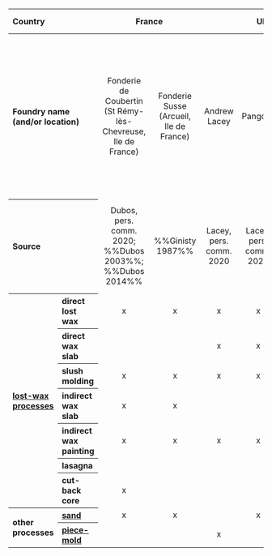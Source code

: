   <table id="table-03">
    <caption><strong>Table 3</strong><br />
    <strong>Casting processes used in selected modern art foundries worldwide</strong>
    </caption>
  <thead style="text-align:center">
  <tr>
    <th colspan=2 style="text-align:left">Country</th>
    <th colspan=2 >France</th>
    <th colspan=3 >UK</th>
    <th colspan=3 >Germany</th>
    <th colspan=3 >Italy</th>
    <th colspan=2 >USA</th>
    <th>Cameroon</th>
    <th>Burkina Faso</th>
    <th>Mali</th>
    <th>South Africa</th>
    <th>India</th>
    <th>Nepal</th>
    <th colspan=5 >Thailand</th>
    <th>Cambodia</th>
    <th colspan=2 >China</th>
   </tr>
  <tbody style="text-align:center">
   <tr>
    <th colspan=2 style="text-align:left">Foundry name (and/or location)</th>
    <td>Fonderie
    de Coubertin (St Rémy-lès-Chevreuse, Ile de France)</td>
    <td>Fonderie
    Susse (Arcueil, Ile de France)</td>
    <td>Andrew
    Lacey</td>
    <td>Pangolin</td>
    <td>Royal
    College of Art (London)</td>
    <td>Hermann
    Noack (Berlin)</td>
    <td>Strassacker
    (near Stuttgart)</td>
    <td>Lauchammer
    (near Dresden)</td>
    <td>Fonderia
    Del Chiaro (Pietrasanta, Tuscany)</td>
    <td>Fonderia
    Mariani (Pietrasanta, Tuscany)</td>
    <td>Fonderia
    Battaglia (Milan)</td>
    <td>Modern
    Art Foundry (Astoria, NY)</td>
    <td>Shindoni
    (Tesuque, NM)</td>
    <td>(Bamenda)</td>
    <td>(Ouagadougou)</td>
    <td>(Bamako)</td>
    <td>Dionysus
    Sculpture Works (Pretoria)</td>
    <td>(Swamimilai)</td>
    <td>&nbsp;</td>
    <td>(Thonburi)</td>
    <td>(Chiang Mai)</td>
    <td>Brass worker
    village (Ubon)</td>
    <td>Buranathai Buddha
    Image Factory (Pitsanulok)</td>
    <td>Bangkok Noi
    Foundry (Bangkok)</td>
    <td>It
    Sopheap foundry (Siem Reap)</td>
    <td>Tongling
    Xinjiuding Bronze Culture Industry Co., Ltd. (铜陵新九鼎铜文化有限公司 | Tongling City,
    Anhui Province)</td>
    <td>Various factories (Shanxi,
    Shandong, Jiangxi, Sichuan, and other provinces, e.g., Yuda Group, Shanxi
    province; Aerosun Corporation, Jiangsu province)</td>
   </tr>
   <tr>
    <th colspan=2 style="text-align:left">Source</th>
    <td>Dubos,
    pers. comm. 2020; %%Dubos 2003%%; %%Dubos 2014%%</td>
    <td>%%Ginisty 1987%%</td>
    <td>Lacey, pers. comm. 2020</td>
    <td>Lacey, pers. comm. 2020</td>
    <td>%%Rome and Young 2003%%</td>
    <td>Welter, pers. comm. 2020; %%Diehl 1927%%; %%Schulz and Baatz 1993%%</td>
    <td>Kreutner, pers. comm. 2020</td>
    <td>Welter, pers. comm. 2020; %%Schmidt 2011%%</td>
    <td>Morigi, pers. comm. 2020</td>
    <td>Morigi, pers. comm. 2020</td>
    <td>Morigi, pers. comm. 2020</td>
    <td>Bassett, pers. comm. 2020 w/ Jeffrey Spring</td>
    <td>Lacey, pers. comm. 2020</td>
    <td>%%Coutant 2005%%</td>
    <td colspan=2 >%%Armbruster 1993%%</td>
    <td>Nolene Gerber, pers. comm. w/ Bewer 2021</td>
    <td>%%Levy 2008%%</td>
    <td>%%Craddock 2015%%</td>
    <td colspan=5 >%%Strahan 1997%%</td>
    <td>It Sopheap, pers. comm.</td>
    <td>Strahan, pers. comm. w/ Bewer 2021</td>
    <td>Haiping Lian, pers. comm. w/ Bewer 2021</td>
   </tr>
   <tr>
    <th rowspan=7 style="text-align:left"><a target="_blank" href="/vocabulary/lost-wax-casting/">lost-wax processes</a></th>
    <th style="text-align:left">direct
    lost wax</th>
    <td>x</td>
    <td>x</td>
    <td>x</td>
    <td>x</td>
    <td>x</td>
    <td>x</td>
    <td>x</td>
    <td>&nbsp;</td>
    <td>x</td>
    <td>x</td>
    <td>x</td>
    <td>x</td>
    <td>x</td>
    <td>x</td>
    <td>x</td>
    <td>x</td>
    <td>&nbsp;</td>
    <td>&nbsp;</td>
    <td>&nbsp;</td>
    <td>x</td>
    <td>x</td>
    <td>x</td>
    <td>x</td>
    <td>x</td>
    <td>x</td>
    <td>&nbsp;</td>
    <td>&nbsp;</td>
   </tr>
   <tr>
    <th style="text-align:left">direct wax slab</th>
    <td>&nbsp;</td>
    <td>&nbsp;</td>
    <td>x</td>
    <td>x</td>
    <td>&nbsp;</td>
    <td>&nbsp;</td>
    <td>x</td>
    <td>&nbsp;</td>
    <td>x</td>
    <td>x</td>
    <td>x</td>
    <td>&nbsp;</td>
    <td>&nbsp;</td>
    <td>&nbsp;</td>
    <td>&nbsp;</td>
    <td>&nbsp;</td>
    <td>&nbsp;</td>
    <td>x</td>
    <td>x</td>
    <td>&nbsp;</td>
    <td>&nbsp;</td>
    <td>&nbsp;</td>
    <td>&nbsp;</td>
    <td>&nbsp;</td>
    <td>&nbsp;</td>
    <td>&nbsp;</td>
    <td>&nbsp;</td>
   </tr>
   <tr>
    <th style="text-align:left">slush molding</th>
    <td>x</td>
    <td>x</td>
    <td>x</td>
    <td>x</td>
    <td>x</td>
    <td>&nbsp;</td>
    <td>x</td>
    <td>x</td>
    <td>x</td>
    <td>x</td>
    <td>x</td>
    <td>x</td>
    <td>x</td>
    <td>&nbsp;</td>
    <td>&nbsp;</td>
    <td>&nbsp;</td>
    <td>x</td>
    <td>x</td>
    <td>&nbsp;</td>
    <td>x</td>
    <td>&nbsp;</td>
    <td>&nbsp;</td>
    <td>&nbsp;</td>
    <td>x</td>
    <td>x</td>
    <td>x</td>
    <td>x</td>
   </tr>
   <tr>
    <th style="text-align:left">indirect wax slab</th>
    <td>x</td>
    <td>x</td>
    <td>&nbsp;</td>
    <td>&nbsp;</td>
    <td>x</td>
    <td>&nbsp;</td>
    <td>x</td>
    <td>&nbsp;</td>
    <td>x</td>
    <td>x</td>
    <td>x</td>
    <td>&nbsp;</td>
    <td>&nbsp;</td>
    <td>&nbsp;</td>
    <td>&nbsp;</td>
    <td>&nbsp;</td>
    <td>&nbsp;</td>
    <td>&nbsp;</td>
    <td>&nbsp;</td>
    <td>&nbsp;</td>
    <td>&nbsp;</td>
    <td>&nbsp;</td>
    <td>&nbsp;</td>
    <td>&nbsp;</td>
    <td>&nbsp;</td>
    <td>&nbsp;</td>
    <td>&nbsp;</td>
   </tr>
   <tr>
    <th style="text-align:left">indirect wax painting</th>
    <td>x</td>
    <td>x</td>
    <td>x</td>
    <td>x</td>
    <td>x</td>
    <td>x</td>
    <td>x</td>
    <td>x</td>
    <td>x</td>
    <td>x</td>
    <td>x</td>
    <td>x</td>
    <td>x</td>
    <td>&nbsp;</td>
    <td>&nbsp;</td>
    <td>&nbsp;</td>
    <td>&nbsp;</td>
    <td>&nbsp;</td>
    <td>&nbsp;</td>
    <td>&nbsp;</td>
    <td>&nbsp;</td>
    <td>&nbsp;</td>
    <td>&nbsp;</td>
    <td>&nbsp;</td>
    <td>&nbsp;</td>
    <td>&nbsp;</td>
    <td>&nbsp;</td>
   </tr>
   <tr>
    <th style="text-align:left">lasagna</th>
    <td>&nbsp;</td>
    <td>&nbsp;</td>
    <td>&nbsp;</td>
    <td>&nbsp;</td>
    <td>&nbsp;</td>
    <td>&nbsp;</td>
    <td>&nbsp;</td>
    <td>&nbsp;</td>
    <td>&nbsp;</td>
    <td>&nbsp;</td>
    <td>&nbsp;</td>
    <td>&nbsp;</td>
    <td>&nbsp;</td>
    <td>&nbsp;</td>
    <td>&nbsp;</td>
    <td>&nbsp;</td>
    <td>&nbsp;</td>
    <td>&nbsp;</td>
    <td>&nbsp;</td>
    <td>&nbsp;</td>
    <td>&nbsp;</td>
    <td>&nbsp;</td>
    <td>&nbsp;</td>
    <td>&nbsp;</td>
    <td>&nbsp;</td>
    <td>&nbsp;</td>
    <td>&nbsp;</td>
   </tr>
   <tr>
    <th style="text-align:left">cut-back core</th>
    <td>x</td>
    <td>&nbsp;</td>
    <td>&nbsp;</td>
    <td>&nbsp;</td>
    <td>&nbsp;</td>
    <td>&nbsp;</td>
    <td>&nbsp;</td>
    <td>&nbsp;</td>
    <td>&nbsp;</td>
    <td>&nbsp;</td>
    <td>&nbsp;</td>
    <td>&nbsp;</td>
    <td>&nbsp;</td>
    <td>&nbsp;</td>
    <td>&nbsp;</td>
    <td>&nbsp;</td>
    <td>&nbsp;</td>
    <td>&nbsp;</td>
    <td>&nbsp;</td>
    <td>&nbsp;</td>
    <td>&nbsp;</td>
    <td>&nbsp;</td>
    <td>&nbsp;</td>
    <td>&nbsp;</td>
    <td>&nbsp;</td>
    <td>&nbsp;</td>
    <td>&nbsp;</td>
   </tr>
   <tr>
    <th rowspan=2 style="text-align:left">other processes</th>
    <th style="text-align:left"><a target="_blank" href="/vocabulary/sand-casting/">sand</a></th>
    <td>x</td>
    <td>x</td>
    <td>&nbsp;</td>
    <td>x</td>
    <td>x</td>
    <td>x</td>
    <td>x</td>
    <td>x</td>
    <td>&nbsp;</td>
    <td>&nbsp;</td>
    <td>&nbsp;</td>
    <td>&nbsp;</td>
    <td>&nbsp;</td>
    <td>&nbsp;</td>
    <td>&nbsp;</td>
    <td>&nbsp;</td>
    <td>&nbsp;</td>
    <td>&nbsp;</td>
    <td>&nbsp;</td>
    <td>&nbsp;</td>
    <td>&nbsp;</td>
    <td>&nbsp;</td>
    <td>x</td>
    <td>x</td>
    <td>&nbsp;</td>
    <td>&nbsp;</td>
    <td>x</td>
   </tr>
   <tr>
    <th style="text-align:left"><a target="_blank" href="/vocabulary/piece-mold/">piece-mold</a></th>
    <td>&nbsp;</td>
    <td>&nbsp;</td>
    <td>x</td>
    <td>&nbsp;</td>
    <td>&nbsp;</td>
    <td>&nbsp;</td>
    <td>&nbsp;</td>
    <td>&nbsp;</td>
    <td>&nbsp;</td>
    <td>&nbsp;</td>
    <td>&nbsp;</td>
    <td>&nbsp;</td>
    <td>&nbsp;</td>
    <td>&nbsp;</td>
    <td>&nbsp;</td>
    <td>&nbsp;</td>
    <td>&nbsp;</td>
    <td>&nbsp;</td>
    <td>&nbsp;</td>
    <td>&nbsp;</td>
    <td>&nbsp;</td>
    <td>&nbsp;</td>
    <td>&nbsp;</td>
    <td>&nbsp;</td>
    <td>&nbsp;</td>
    <td>&nbsp;</td>
    <td>&nbsp;</td>
   </tr>
  </tbody>
  </table>
